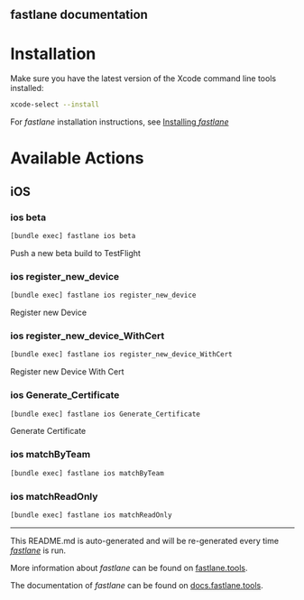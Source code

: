 fastlane documentation
----

# Installation

Make sure you have the latest version of the Xcode command line tools installed:

```sh
xcode-select --install
```

For _fastlane_ installation instructions, see [Installing _fastlane_](https://docs.fastlane.tools/#installing-fastlane)

# Available Actions

## iOS

### ios beta

```sh
[bundle exec] fastlane ios beta
```

Push a new beta build to TestFlight

### ios register_new_device

```sh
[bundle exec] fastlane ios register_new_device
```

Register new Device

### ios register_new_device_WithCert

```sh
[bundle exec] fastlane ios register_new_device_WithCert
```

Register new Device With Cert

### ios Generate_Certificate

```sh
[bundle exec] fastlane ios Generate_Certificate
```

Generate Certificate

### ios matchByTeam

```sh
[bundle exec] fastlane ios matchByTeam
```



### ios matchReadOnly

```sh
[bundle exec] fastlane ios matchReadOnly
```



----

This README.md is auto-generated and will be re-generated every time [_fastlane_](https://fastlane.tools) is run.

More information about _fastlane_ can be found on [fastlane.tools](https://fastlane.tools).

The documentation of _fastlane_ can be found on [docs.fastlane.tools](https://docs.fastlane.tools).
